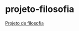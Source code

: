 # projeto-filosofia
 <a href="https://wellingtonpisciteli.github.io/projeto-filosofia/"
 target="_blank">Projeto de filosofia</a>
 
